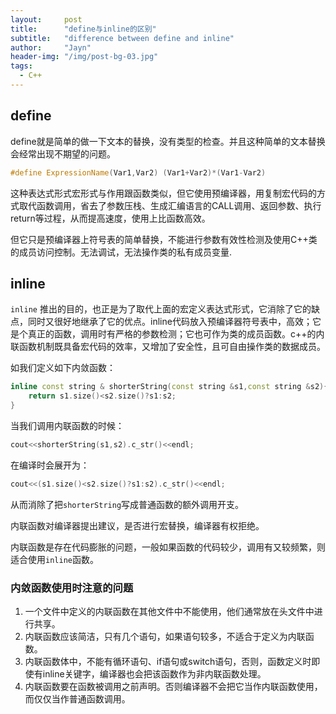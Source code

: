 ```yaml
---
layout:     post
title:      "define与inline的区别"
subtitle:   "difference between define and inline"
author:     "Jayn"
header-img: "/img/post-bg-03.jpg"
tags:
  - C++
---
```



## define

define就是简单的做一下文本的替换，没有类型的检查。并且这种简单的文本替换会经常出现不期望的问题。

```c++
#define ExpressionName(Var1,Var2) (Var1+Var2)*(Var1-Var2)
```
这种表达式形式宏形式与作用跟函数类似，但它使用预编译器，用复制宏代码的方式取代函数调用，省去了参数压栈、生成汇编语言的CALL调用、返回参数、执行return等过程，从而提高速度，使用上比函数高效。

但它只是预编译器上符号表的简单替换，不能进行参数有效性检测及使用C++类的成员访问控制。无法调试，无法操作类的私有成员变量.



## inline

`inline` 推出的目的，也正是为了取代上面的宏定义表达式形式，它消除了它的缺点，同时又很好地继承了它的优点。inline代码放入预编译器符号表中，高效；它是个真正的函数，调用时有严格的参数检测；它也可作为类的成员函数。c++的内联函数机制既具备宏代码的效率，又增加了安全性，且可自由操作类的数据成员。

如我们定义如下内敛函数：
```c++
inline const string & shorterString(const string &s1,const string &s2){
    return s1.size()<s2.size()?s1:s2;
}
```


当我们调用内联函数的时候：
```c++
cout<<shorterString(s1,s2).c_str()<<endl;
```

在编译时会展开为：
```c++
cout<<(s1.size()<s2.size()?s1:s2).c_str()<<endl;
```

从而消除了把`shorterString`写成普通函数的额外调用开支。

内联函数对编译器提出建议，是否进行宏替换，编译器有权拒绝。

内联函数是存在代码膨胀的问题，一般如果函数的代码较少，调用有又较频繁，则适合使用`inline`函数。

### 内敛函数使用时注意的问题
1. 一个文件中定义的内联函数在其他文件中不能使用，他们通常放在头文件中进行共享。
2. 内联函数应该简洁，只有几个语句，如果语句较多，不适合于定义为内联函数。
3. 内联函数体中，不能有循环语句、if语句或switch语句，否则，函数定义时即使有inline关键字，编译器也会把该函数作为非内联函数处理。
4. 内联函数要在函数被调用之前声明。否则编译器不会把它当作内联函数使用，而仅仅当作普通函数调用。